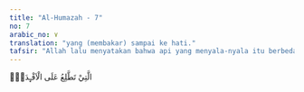 ```yaml
---
title: "Al-Humazah - 7"
no: 7
arabic_no: ٧
translation: "yang (membakar) sampai ke hati."
tafsir: "Allah lalu menyatakan bahwa api yang menyala-nyala itu berbeda dengan api dunia. Ia menjilat dan naik sampai ke hulu hati, kemudian masuk ke dalam rongga perut sampai ke dada dan membakar hati. Hati adalah yang merasa paling sakit dari anggota-anggota badan lainnya. Apabila api sampai membakar hati, berarti siksa yang dirasakannya sudah sampai ke puncaknya."
---
```


الَّتِيْ تَطَّلِعُ عَلَى الْاَفْـِٕدَةِۗ
